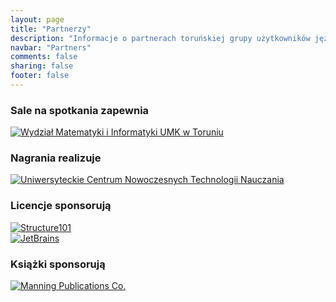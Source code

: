 ```yaml
---
layout: page
title: "Partnerzy"
description: "Informacje o partnerach toruńskiej grupy użytkowników języka Java"
navbar: "Partners"
comments: false
sharing: false
footer: false
---
```

### Sale na spotkania zapewnia
<div>
  <a class="no-text-decoration" href="http://www.mat.umk.pl" target="_blank" title="Wydział Matematyki i Informatyki UMK w Toruniu">
    <img class="no-border" src="{{ root_url }}/images/partners/wmii-umk.png" alt="Wydział Matematyki i Informatyki UMK w Toruniu" />
  </a>
</div>

### Nagrania realizuje
<div>
  <a class="no-text-decoration" href="http://www.ucntn.umk.pl" target="_blank" title="Uniwersyteckie Centrum Nowoczesnych Technologii Nauczania">
    <img class="no-border" src="{{ root_url }}/images/partners/ucntn.png" alt="Uniwersyteckie Centrum Nowoczesnych Technologii Nauczania" />
  </a>
</div>

### Licencje sponsorują
<div class="row">
  <div class="col-md-4">
    <a class="no-text-decoration" href="http://structure101.com" target="_blank" title="Structure101">
      <img class="no-border" src="{{ root_url }}/images/partners/structure101.png" alt="Structure101" />
    </a>
  </div>
  <div class="col-md-4">
    <a class="no-text-decoration" href="http://jetbrains.com" target="_blank" title="JetBrains">
      <img class="no-border" src="{{ root_url }}/images/partners/jetbrains.gif" alt="JetBrains" />
    </a>
  </div>
</div>

### Książki sponsorują
<div class="row">
  <div class="col-md-12">
    <a class="no-text-decoration" href="http://www.manning.com/" target="_blank" title="Manning Publications Co.">
      <img class="no-border" src="{{ root_url }}/images/partners/manning.jpg" alt="Manning Publications Co." />
    </a>
  </div>
</div>